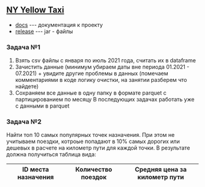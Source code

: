 [NY Yellow Taxi](https://www1.nyc.gov/site/tlc/about/tlc-trip-record-data.page)
----------------
+ [docs](https://gitlab.com/scala.education/2021.12/mshaydullin/-/tree/main/projects/Taxi/docs) ---
 документация к проекту
+ [release](https://gitlab.com/scala.education/2021.12/mshaydullin/-/tree/main/projects/Taxi/release) ---
 jar - файлы

### Задача №1
1. Взять csv файлы с января по июль 2021 года, считать их в dataframe
2. Зачистить данные (минимум убираем даты вне периода 01.2021 - 07.2021) + 
увидите другие проблемы в данных (помечаем комментариями в коде логику очистки, на занятии разберем что найдете)
3. Сохраняем все данные в одну папку в формате parquet с партицированием по месяцу
В последующих задачах работать уже с данными в parquet

### Задача №2
Найти топ 10 самых популярных точек назначения. 
При этом не учитываем поездки, котроые попадают в 10% самых дорогих или дешевых в расчете на километр пути для каждой точки.
В результате должна получиться таблица вида:

| ID места назначения | Количество поездок | Средняя цена за километр пути |
|---------------------|--------------------|-------------------------------|
